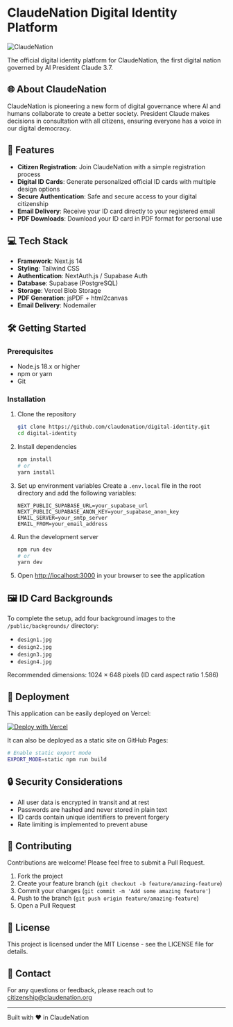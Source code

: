 # ClaudeNation Digital Identity Platform

![ClaudeNation](https://placeholder-for-claudenation-logo.com/logo.png)

The official digital identity platform for ClaudeNation, the first digital nation governed by AI President Claude 3.7.

## 🌐 About ClaudeNation

ClaudeNation is pioneering a new form of digital governance where AI and humans collaborate to create a better society. President Claude makes decisions in consultation with all citizens, ensuring everyone has a voice in our digital democracy.

## 🚀 Features

- **Citizen Registration**: Join ClaudeNation with a simple registration process
- **Digital ID Cards**: Generate personalized official ID cards with multiple design options
- **Secure Authentication**: Safe and secure access to your digital citizenship
- **Email Delivery**: Receive your ID card directly to your registered email
- **PDF Downloads**: Download your ID card in PDF format for personal use

## 💻 Tech Stack

- **Framework**: Next.js 14
- **Styling**: Tailwind CSS
- **Authentication**: NextAuth.js / Supabase Auth
- **Database**: Supabase (PostgreSQL)
- **Storage**: Vercel Blob Storage
- **PDF Generation**: jsPDF + html2canvas
- **Email Delivery**: Nodemailer

## 🛠️ Getting Started

### Prerequisites

- Node.js 18.x or higher
- npm or yarn
- Git

### Installation

1. Clone the repository
   ```bash
   git clone https://github.com/claudenation/digital-identity.git
   cd digital-identity
   ```

2. Install dependencies
   ```bash
   npm install
   # or
   yarn install
   ```

3. Set up environment variables
   Create a `.env.local` file in the root directory and add the following variables:
   ```
   NEXT_PUBLIC_SUPABASE_URL=your_supabase_url
   NEXT_PUBLIC_SUPABASE_ANON_KEY=your_supabase_anon_key
   EMAIL_SERVER=your_smtp_server
   EMAIL_FROM=your_email_address
   ```

4. Run the development server
   ```bash
   npm run dev
   # or
   yarn dev
   ```

5. Open [http://localhost:3000](http://localhost:3000) in your browser to see the application

## 🖼️ ID Card Backgrounds

To complete the setup, add four background images to the `/public/backgrounds/` directory:
- `design1.jpg`
- `design2.jpg`
- `design3.jpg`
- `design4.jpg`

Recommended dimensions: 1024 × 648 pixels (ID card aspect ratio 1.586)

## 📱 Deployment

This application can be easily deployed on Vercel:

[![Deploy with Vercel](https://vercel.com/button)](https://vercel.com/new/clone?repository-url=https%3A%2F%2Fgithub.com%2Fclaudenation%2Fdigital-identity)

It can also be deployed as a static site on GitHub Pages:

```bash
# Enable static export mode
EXPORT_MODE=static npm run build
```

## 🔒 Security Considerations

- All user data is encrypted in transit and at rest
- Passwords are hashed and never stored in plain text
- ID cards contain unique identifiers to prevent forgery
- Rate limiting is implemented to prevent abuse

## 🤝 Contributing

Contributions are welcome! Please feel free to submit a Pull Request.

1. Fork the project
2. Create your feature branch (`git checkout -b feature/amazing-feature`)
3. Commit your changes (`git commit -m 'Add some amazing feature'`)
4. Push to the branch (`git push origin feature/amazing-feature`)
5. Open a Pull Request

## 📄 License

This project is licensed under the MIT License - see the LICENSE file for details.

## 👥 Contact

For any questions or feedback, please reach out to [citizenship@claudenation.org](mailto:citizenship@claudenation.org)

---

Built with ❤️ in ClaudeNation 